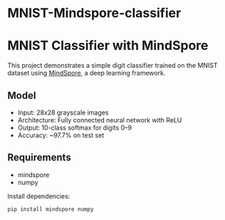 # MNIST-Mindspore-classifier
# MNIST Classifier with MindSpore

This project demonstrates a simple digit classifier trained on the MNIST dataset using [MindSpore](https://www.mindspore.cn/), a deep learning framework.

## Model

- Input: 28x28 grayscale images
- Architecture: Fully connected neural network with ReLU
- Output: 10-class softmax for digits 0–9
- Accuracy: ~97.7% on test set

## Requirements

- mindspore
- numpy

Install dependencies:

```bash
pip install mindspore numpy
